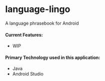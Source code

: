 # language-lingo
A language phrasebook for Android

#### Current Features:
  - WIP
  
#### Primary Technology used in this application:
  - Java
  - Android Studio



